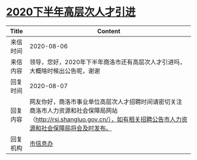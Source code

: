 # <a href="http://www.shangluo.gov.cn/zmhd/ldxxxx.jsp?urltype=leadermail.LeaderMailContentUrl&wbtreeid=1112&leadermailid=6282">2020下半年高层次人才引进</a>
| Title |                                              Content                                              |
|:-----:|---------------------------------------------------------------------------------------------------|
| 来信时间  | 2020-08-06                                                                                        |
| 来信内容  | 领导，您好，2020年下半年商洛市还有高层次人才引进吗，大概啥时候出公告呢，谢谢                                                          |
| 回复时间  | 2020-08-07                                                                                        |
| 回复内容  | 网友你好，商洛市事业单位高层次人才招聘时间请密切关注商洛市人力资源和社会保障局网站（http://rsj.shangluo.gov.cn/），如有相关招聘公告市人力资源和社会保障局将会及时发布。 |
| 回复机构  | <a href="../../categories/agencies/市信息办.md">市信息办</a>                                                |